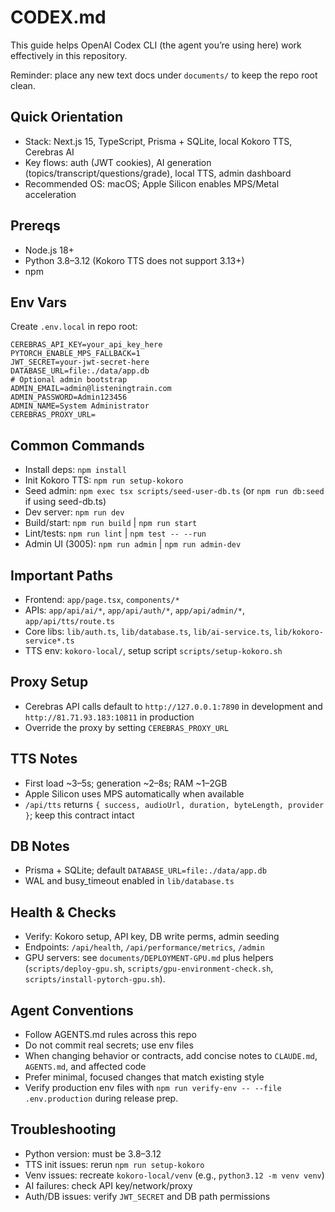 # CODEX.md

This guide helps OpenAI Codex CLI (the agent you’re using here) work effectively in this repository.

Reminder: place any new text docs under `documents/` to keep the repo root clean.

## Quick Orientation
- Stack: Next.js 15, TypeScript, Prisma + SQLite, local Kokoro TTS, Cerebras AI
- Key flows: auth (JWT cookies), AI generation (topics/transcript/questions/grade), local TTS, admin dashboard
- Recommended OS: macOS; Apple Silicon enables MPS/Metal acceleration

## Prereqs
- Node.js 18+
- Python 3.8–3.12 (Kokoro TTS does not support 3.13+)
- npm

## Env Vars
Create `.env.local` in repo root:
```
CEREBRAS_API_KEY=your_api_key_here
PYTORCH_ENABLE_MPS_FALLBACK=1
JWT_SECRET=your-jwt-secret-here
DATABASE_URL=file:./data/app.db
# Optional admin bootstrap
ADMIN_EMAIL=admin@listeningtrain.com
ADMIN_PASSWORD=Admin123456
ADMIN_NAME=System Administrator
CEREBRAS_PROXY_URL=
```

## Common Commands
- Install deps: `npm install`
- Init Kokoro TTS: `npm run setup-kokoro`
- Seed admin: `npm exec tsx scripts/seed-user-db.ts` (or `npm run db:seed` if using seed-db.ts)
- Dev server: `npm run dev`
- Build/start: `npm run build` | `npm run start`
- Lint/tests: `npm run lint` | `npm test -- --run`
- Admin UI (3005): `npm run admin` | `npm run admin-dev`

## Important Paths
- Frontend: `app/page.tsx`, `components/*`
- APIs: `app/api/ai/*`, `app/api/auth/*`, `app/api/admin/*`, `app/api/tts/route.ts`
- Core libs: `lib/auth.ts`, `lib/database.ts`, `lib/ai-service.ts`, `lib/kokoro-service*.ts`
- TTS env: `kokoro-local/`, setup script `scripts/setup-kokoro.sh`

## Proxy Setup
- Cerebras API calls default to `http://127.0.0.1:7890` in development and `http://81.71.93.183:10811` in production
- Override the proxy by setting `CEREBRAS_PROXY_URL`

## TTS Notes
- First load ~3–5s; generation ~2–8s; RAM ~1–2GB
- Apple Silicon uses MPS automatically when available
- `/api/tts` returns `{ success, audioUrl, duration, byteLength, provider }`; keep this contract intact

## DB Notes
- Prisma + SQLite; default `DATABASE_URL=file:./data/app.db`
- WAL and busy_timeout enabled in `lib/database.ts`

## Health & Checks
- Verify: Kokoro setup, API key, DB write perms, admin seeding
- Endpoints: `/api/health`, `/api/performance/metrics`, `/admin`
- GPU servers: see `documents/DEPLOYMENT-GPU.md` plus helpers (`scripts/deploy-gpu.sh`, `scripts/gpu-environment-check.sh`, `scripts/install-pytorch-gpu.sh`).

## Agent Conventions
- Follow AGENTS.md rules across this repo
- Do not commit real secrets; use env files
- When changing behavior or contracts, add concise notes to `CLAUDE.md`, `AGENTS.md`, and affected code
- Prefer minimal, focused changes that match existing style
- Verify production env files with `npm run verify-env -- --file .env.production` during release prep.

## Troubleshooting
- Python version: must be 3.8–3.12
- TTS init issues: rerun `npm run setup-kokoro`
- Venv issues: recreate `kokoro-local/venv` (e.g., `python3.12 -m venv venv`)
- AI failures: check API key/network/proxy
- Auth/DB issues: verify `JWT_SECRET` and DB path permissions
